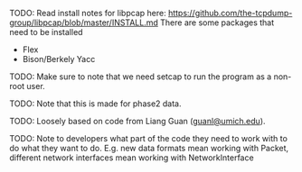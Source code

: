 TODO: Read install notes for libpcap here:
https://github.com/the-tcpdump-group/libpcap/blob/master/INSTALL.md
There are some packages that need to be installed
  - Flex
  - Bison/Berkely Yacc

TODO: Make sure to note that we need setcap to run the program as a non-root 
user.

TODO: Note that this is made for phase2 data.

TODO: Loosely based on code from Liang Guan (guanl@umich.edu).

TODO: Note to developers what part of the code they need to work with to
do what they want to do. E.g. new data formats mean working with Packet, 
different network interfaces mean working with NetworkInterface